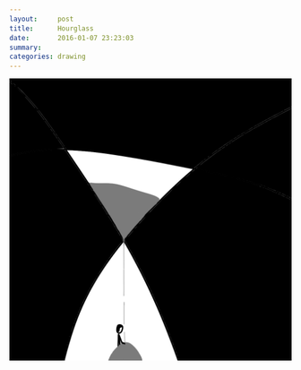 ```yaml
---
layout:     post
title:      Hourglass
date:       2016-01-07 23:23:03
summary:    
categories: drawing
---
```

![Hourglass](/images/diary/Hourglass.png "MOVE! MOVE! MOVE!")
